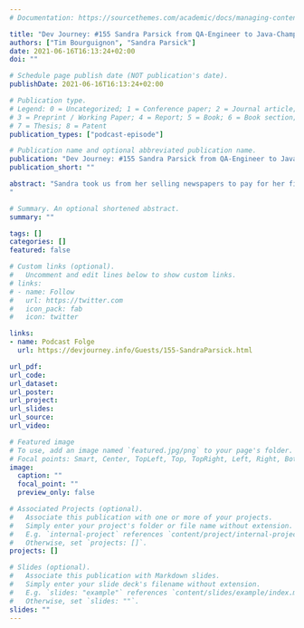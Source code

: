 ```yaml
---
# Documentation: https://sourcethemes.com/academic/docs/managing-content/

title: "Dev Journey: #155 Sandra Parsick from QA-Engineer to Java-Champion "
authors: ["Tim Bourguignon", "Sandra Parsick"]
date: 2021-06-16T16:13:24+02:00
doi: ""

# Schedule page publish date (NOT publication's date).
publishDate: 2021-06-16T16:13:24+02:00

# Publication type.
# Legend: 0 = Uncategorized; 1 = Conference paper; 2 = Journal article;
# 3 = Preprint / Working Paper; 4 = Report; 5 = Book; 6 = Book section;
# 7 = Thesis; 8 = Patent
publication_types: ["podcast-episode"]

# Publication name and optional abbreviated publication name.
publication: "Dev Journey: #155 Sandra Parsick from QA-Engineer to Java-Champion "
publication_short: ""

abstract: "Sandra took us from her selling newspapers to pay for her first computer, to her becoming a freelancer. We talked about her studies in Germany. We brushed over Quality Assurance and her testing mindset. We explored her community involvement and how she became a JavaChampion. We finally talked about Freelancing and... sailing away.
"

# Summary. An optional shortened abstract.
summary: ""

tags: []
categories: []
featured: false

# Custom links (optional).
#   Uncomment and edit lines below to show custom links.
# links:
# - name: Follow
#   url: https://twitter.com
#   icon_pack: fab
#   icon: twitter

links:
- name: Podcast Folge
  url: https://devjourney.info/Guests/155-SandraParsick.html

url_pdf:
url_code:
url_dataset:
url_poster:
url_project:
url_slides:
url_source:
url_video:

# Featured image
# To use, add an image named `featured.jpg/png` to your page's folder.
# Focal points: Smart, Center, TopLeft, Top, TopRight, Left, Right, BottomLeft, Bottom, BottomRight.
image:
  caption: ""
  focal_point: ""
  preview_only: false

# Associated Projects (optional).
#   Associate this publication with one or more of your projects.
#   Simply enter your project's folder or file name without extension.
#   E.g. `internal-project` references `content/project/internal-project/index.md`.
#   Otherwise, set `projects: []`.
projects: []

# Slides (optional).
#   Associate this publication with Markdown slides.
#   Simply enter your slide deck's filename without extension.
#   E.g. `slides: "example"` references `content/slides/example/index.md`.
#   Otherwise, set `slides: ""`.
slides: ""
---
```

